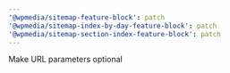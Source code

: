 ```yaml
---
'@wpmedia/sitemap-feature-block': patch
'@wpmedia/sitemap-index-by-day-feature-block': patch
'@wpmedia/sitemap-section-index-feature-block': patch
---
```


Make URL parameters optional
